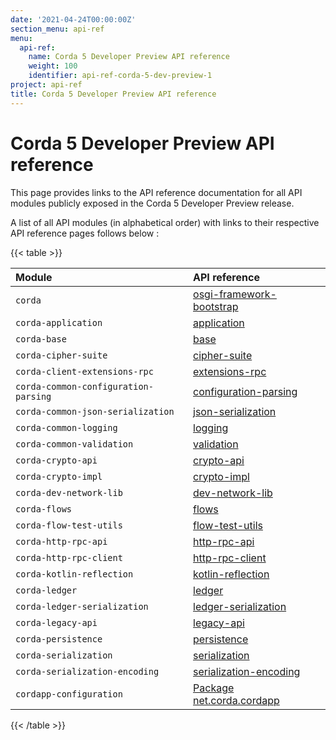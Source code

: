 ```yaml
---
date: '2021-04-24T00:00:00Z'
section_menu: api-ref
menu:
  api-ref:
    name: Corda 5 Developer Preview API reference
    weight: 100
    identifier: api-ref-corda-5-dev-preview-1
project: api-ref
title: Corda 5 Developer Preview API reference
---
```


# Corda 5 Developer Preview API reference

This page provides links to the API reference documentation for all API modules publicly exposed in the Corda 5 Developer Preview release.

A list of all API modules (in alphabetical order) with links to their respective API reference pages follows below :

{{< table >}}

|Module|API reference|
|:----|:----|
|`corda`|<a href="modules/corda/osgi-framework-bootstrap/index.html" target="_blank">osgi-framework-bootstrap</a>|
|`corda-application`|<a href="modules/corda-application/application/index.html" target="_blank">application</a>|
|`corda-base`|<a href="modules/corda-base/base/index.html" target="_blank">base</a>|
|`corda-cipher-suite`|<a href="modules/corda-cipher-suite/cipher-suite/index.html" target="_blank">cipher-suite</a>|
|`corda-client-extensions-rpc`|<a href="modules/corda-client-extensions-rpc/extensions-rpc/index.html" target="_blank">extensions-rpc</a>|
|`corda-common-configuration-parsing`|<a href="modules/corda-common-configuration-parsing/configuration-parsing/index.html" target="_blank">configuration-parsing</a>|
|`corda-common-json-serialization`|<a href="modules/corda-common-json-serialization/json-serialization/index.html" target="_blank">json-serialization</a>|
|`corda-common-logging`|<a href="modules/corda-common-logging/logging/index.html" target="_blank">logging</a>|
|`corda-common-validation`|<a href="modules/corda-common-validation/validation/index.html" target="_blank">validation</a>|
|`corda-crypto-api`|<a href="modules/corda-crypto-api/crypto-api/index.html" target="_blank">crypto-api</a>|
|`corda-crypto-impl`|<a href="modules/corda-crypto-impl/crypto-impl/index.html" target="_blank">crypto-impl</a>|
|`corda-dev-network-lib`|<a href="modules/corda-dev-network-lib/dev-network-lib/index.html" target="_blank">dev-network-lib</a>|
|`corda-flows`|<a href="modules/corda-flows/flows/index.html" target="_blank">flows</a>|
|`corda-flow-test-utils`|<a href="modules/corda-flow-test-utils/flow-test-utils/index.html" target="_blank">flow-test-utils</a>|
|`corda-http-rpc-api`|<a href="modules/corda-http-rpc-api/http-rpc-api/index.html" target="_blank">http-rpc-api</a>|
|`corda-http-rpc-client`|<a href="modules/corda-http-rpc-client/http-rpc-client/index.html" target="_blank">http-rpc-client</a>|
|`corda-kotlin-reflection`|<a href="modules/corda-kotlin-reflection/kotlin-reflection/index.html" target="_blank">kotlin-reflection</a>|
|`corda-ledger`|<a href="modules/corda-ledger/ledger/index.html" target="_blank">ledger</a>|
|`corda-ledger-serialization`|<a href="modules/corda-ledger-serialization/ledger-serialization/index.html" target="_blank">ledger-serialization</a>|
|`corda-legacy-api`|<a href="modules/corda-legacy-api/legacy-api/index.html" target="_blank">legacy-api</a>|
|`corda-persistence`|<a href="modules/corda-persistence/persistence/index.html" target="_blank">persistence</a>|
|`corda-serialization`|<a href="modules/corda-serialization/serialization/index.html" target="_blank">serialization</a>|
|`corda-serialization-encoding`|<a href="modules/corda-serialization-encoding/serialization-encoding/index.html" target="_blank">serialization-encoding</a>|
|`cordapp-configuration`|<a href="modules/cordapp-configuration/index.html" target="_blank">Package net.corda.cordapp</a>|

{{< /table >}}
